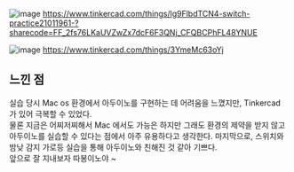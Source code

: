![image](https://github.com/sejongsmarcle/2024_Spring_SMARCLE_Snaegi_Study/assets/62509122/344a50df-c6db-4fe6-8736-5833c749c093)
https://www.tinkercad.com/things/lg9FlbdTCN4-switch-practice21011961-?sharecode=FF_2fs76LKaUVZwZx7dcF6F3QNj_CFQBCPhFL48YNUE


![image](https://github.com/sejongsmarcle/2024_Spring_SMARCLE_Snaegi_Study/assets/62509122/691a1bbd-a824-4305-afce-2bcac3bf1009)
https://www.tinkercad.com/things/3YmeMc63oYj

## 느낀 점

실습 당시 Mac os 환경에서 아두이노를 구현하는 데 어려움을 느꼈지만, Tinkercad 가 있어 극복할 수 있었다.  
물론 지금은 어찌저찌해서 Mac 에서도 가능은 하지만 그래도 환경의 제약을 받지 않고 아두이노를 실습할 수 있다는 점에서 아주 유용하다고 생각한다.
마지막으로, 스위치와 밤낮 감지 가로등 실습을 통해 아두이노와 친해진 것 같아 기쁘다.  
앞으로 잘 지내보자 따봉이노야 ~
